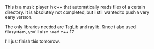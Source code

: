 This is a music player in c++ that automatically reads files of a certain directory. It is absolutely not completed, but i still wanted to push a very early version. 

The only libraries needed are TagLib and raylib. Since i also used filesystem, you'll also need c++ 17.

I'll just finish this tomorrow.
